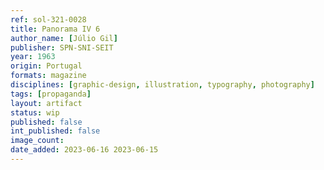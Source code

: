 ```yaml
---
ref: sol-321-0028
title: Panorama IV 6
author_name: [Júlio Gil]
publisher: SPN-SNI-SEIT
year: 1963
origin: Portugal
formats: magazine
disciplines: [graphic-design, illustration, typography, photography]
tags: [propaganda]
layout: artifact
status: wip
published: false
int_published: false
image_count:
date_added: 2023-06-16 2023-06-15
---
```

